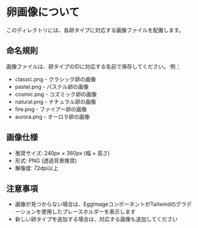 # 卵画像について

このディレクトリには、各卵タイプに対応する画像ファイルを配置します。

## 命名規則

画像ファイルは、卵タイプのIDに対応する名前で保存してください。
例：
- classic.png - クラシック卵の画像
- pastel.png - パステル卵の画像
- cosmic.png - コズミック卵の画像
- natural.png - ナチュラル卵の画像
- fire.png - ファイアー卵の画像
- aurora.png - オーロラ卵の画像

## 画像仕様

- 推奨サイズ: 240px × 360px (幅 × 高さ)
- 形式: PNG (透過背景推奨)
- 解像度: 72dpi以上

## 注意事項

- 画像が見つからない場合は、EggImageコンポーネントがTailwindのグラデーションを使用したプレースホルダーを表示します
- 新しい卵タイプを追加する場合は、対応する画像も追加してください